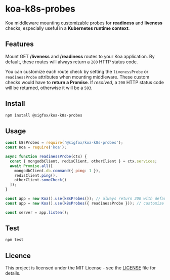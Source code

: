 # koa-k8s-probes

Koa middleware mounting customizable probes for **readiness** and **liveness** checks, especially useful in a **Kubernetes runtime context**.

## Features

Mount GET **/liveness** and **/readiness** routes to your Koa application. By default, these routes will always return a `200` HTTP status code.

You can customize each route check by setting the `livenessProbe` or `readinessProbe` attributes when mounting middleware. These custom checks would
have to **return a Promise**. If _resolved_, a `200` HTTP status code will be returned, otherwise it will be a `503`.

## Install

```bash
npm install @sigfox/koa-k8s-probes
```

## Usage

```javascript
const k8sProbes = require('@sigfox/koa-k8s-probes');
const Koa = require('koa');

async function readinessProbe(ctx) {
  const { mongodbClient, redisClient, otherClient } = ctx.services;
  await Promise.all([
    mongodbClient.db.command({ ping: 1 }),
    redisClient.ping(),
    otherClient.someCheck()
  ]);
}

const app = new Koa().use(k8sProbes()); // always return 200 with default configuration
const app = new Koa().use(k8sProbes({ readinessProbe })); // customize readiness route and return 503 when promise is rejected

const server = app.listen();
```

## Test

```bash
npm test
```

## Licence

This project is licensed under the MIT License - see the [LICENSE](https://github.com/sigfox/javascript/blob/master/LICENSE) file for details.
